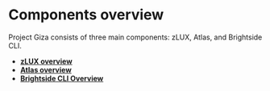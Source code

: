 # Components overview

Project Giza consists of three main components: zLUX, Atlas, and Brightside CLI.

- **[zLUX overview](../topics/mvd-overview.md)**
- **[Atlas overview](../topics/atlas-overview.md)**
- **[Brightside CLI Overview](../topics/cli-releasenotes.md)**

